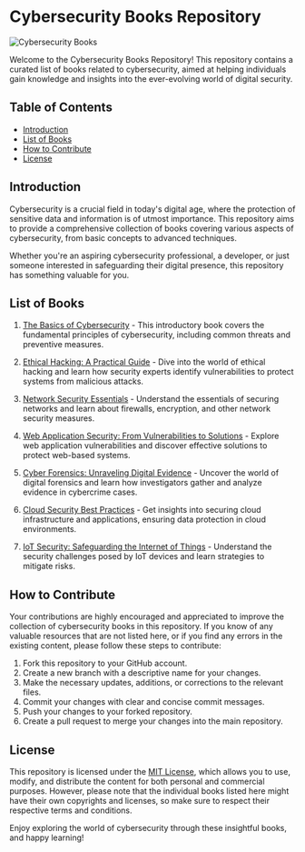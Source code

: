 # Cybersecurity Books Repository

![Cybersecurity Books](https://your-image-url-here.com)

Welcome to the Cybersecurity Books Repository! This repository contains a curated list of books related to cybersecurity, aimed at helping individuals gain knowledge and insights into the ever-evolving world of digital security.

## Table of Contents

- [Introduction](#introduction)
- [List of Books](#list-of-books)
- [How to Contribute](#how-to-contribute)
- [License](#license)

## Introduction

Cybersecurity is a crucial field in today's digital age, where the protection of sensitive data and information is of utmost importance. This repository aims to provide a comprehensive collection of books covering various aspects of cybersecurity, from basic concepts to advanced techniques.

Whether you're an aspiring cybersecurity professional, a developer, or just someone interested in safeguarding their digital presence, this repository has something valuable for you.

## List of Books

1. [The Basics of Cybersecurity](books/The-Basics-of-Cybersecurity.pdf) - This introductory book covers the fundamental principles of cybersecurity, including common threats and preventive measures.

2. [Ethical Hacking: A Practical Guide](books/Ethical-Hacking-A-Practical-Guide.pdf) - Dive into the world of ethical hacking and learn how security experts identify vulnerabilities to protect systems from malicious attacks.

3. [Network Security Essentials](books/Network-Security-Essentials.epub) - Understand the essentials of securing networks and learn about firewalls, encryption, and other network security measures.

4. [Web Application Security: From Vulnerabilities to Solutions](books/Web-Application-Security-From-Vulnerabilities-to-Solutions.pdf) - Explore web application vulnerabilities and discover effective solutions to protect web-based systems.

5. [Cyber Forensics: Unraveling Digital Evidence](books/Cyber-Forensics-Unraveling-Digital-Evidence.epub) - Uncover the world of digital forensics and learn how investigators gather and analyze evidence in cybercrime cases.

6. [Cloud Security Best Practices](books/Cloud-Security-Best-Practices.pdf) - Get insights into securing cloud infrastructure and applications, ensuring data protection in cloud environments.

7. [IoT Security: Safeguarding the Internet of Things](books/IoT-Security-Safeguarding-the-Internet-of-Things.pdf) - Understand the security challenges posed by IoT devices and learn strategies to mitigate risks.

## How to Contribute

Your contributions are highly encouraged and appreciated to improve the collection of cybersecurity books in this repository. If you know of any valuable resources that are not listed here, or if you find any errors in the existing content, please follow these steps to contribute:

1. Fork this repository to your GitHub account.
2. Create a new branch with a descriptive name for your changes.
3. Make the necessary updates, additions, or corrections to the relevant files.
4. Commit your changes with clear and concise commit messages.
5. Push your changes to your forked repository.
6. Create a pull request to merge your changes into the main repository.

## License

This repository is licensed under the [MIT License](LICENSE), which allows you to use, modify, and distribute the content for both personal and commercial purposes. However, please note that the individual books listed here might have their own copyrights and licenses, so make sure to respect their respective terms and conditions.

Enjoy exploring the world of cybersecurity through these insightful books, and happy learning!
